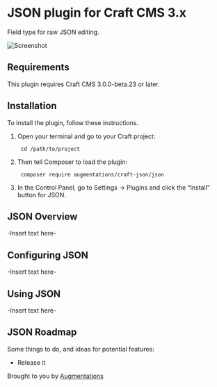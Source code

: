 # JSON plugin for Craft CMS 3.x

Field type for raw JSON editing.

![Screenshot](resources/img/plugin-logo.png)

## Requirements

This plugin requires Craft CMS 3.0.0-beta.23 or later.

## Installation

To install the plugin, follow these instructions.

1. Open your terminal and go to your Craft project:

        cd /path/to/project

2. Then tell Composer to load the plugin:

        composer require augmentations/craft-json/json

3. In the Control Panel, go to Settings → Plugins and click the “Install” button for JSON.

## JSON Overview

-Insert text here-

## Configuring JSON

-Insert text here-

## Using JSON

-Insert text here-

## JSON Roadmap

Some things to do, and ideas for potential features:

* Release it

Brought to you by [Augmentations](https://github.com/augmentations)
